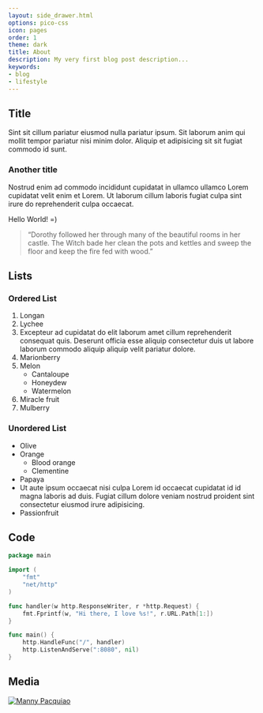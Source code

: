 ```yaml
---
layout: side_drawer.html
options: pico-css
icon: pages
order: 1
theme: dark
title: About
description: My very first blog post description...
keywords:
- blog
- lifestyle
---
```


## Title

Sint sit cillum pariatur eiusmod nulla pariatur ipsum. Sit laborum anim qui mollit tempor pariatur nisi minim dolor.
Aliquip et adipisicing sit sit fugiat commodo id sunt. 

### Another title

Nostrud enim ad commodo incididunt cupidatat in ullamco ullamco
Lorem cupidatat velit enim et Lorem. Ut laborum cillum laboris fugiat culpa sint irure do reprehenderit culpa occaecat.

Hello World! =)

> “Dorothy followed her through many of the beautiful rooms in her castle.
> The Witch bade her clean the pots and kettles and sweep the floor and keep the fire fed with wood.”


## <a name="Lists"></a>Lists

### Ordered List

1. Longan
2. Lychee
3. Excepteur ad cupidatat do elit laborum amet cillum reprehenderit consequat quis.
   Deserunt officia esse aliquip consectetur duis ut labore laborum commodo aliquip aliquip velit pariatur dolore.
4. Marionberry
5. Melon
    - Cantaloupe
    - Honeydew
    - Watermelon
6. Miracle fruit
7. Mulberry

### Unordered List

- Olive
- Orange
    - Blood orange
    - Clementine
- Papaya
- Ut aute ipsum occaecat nisi culpa Lorem id occaecat cupidatat id id magna laboris ad duis. Fugiat cillum dolore veniam nostrud proident sint consectetur eiusmod irure adipisicing.
- Passionfruit

## Code

```go
package main

import (
    "fmt"
    "net/http"
)

func handler(w http.ResponseWriter, r *http.Request) {
    fmt.Fprintf(w, "Hi there, I love %s!", r.URL.Path[1:])
}

func main() {
    http.HandleFunc("/", handler)
    http.ListenAndServe(":8080", nil)
}
```

## Media

[![Manny Pacquiao](https://img.youtube.com/vi/JfVOs4VSpmA/0.jpg)](https://youtu.be/JfVOs4VSpmA)

